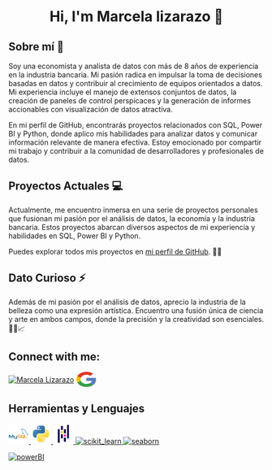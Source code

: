 # <h1 align="center">Hi, I'm Marcela lizarazo 👋</h1>

## Sobre mí 📄
Soy una economista y analista de datos con más de 8 años de experiencia en la industria bancaria. Mi pasión radica en impulsar la toma de decisiones basadas en datos y contribuir al crecimiento de equipos orientados a datos. Mi experiencia incluye el manejo de extensos conjuntos de datos, la creación de paneles de control perspicaces y la generación de informes accionables con visualización de datos atractiva.

En mi perfil de GitHub, encontrarás proyectos relacionados con SQL, Power BI y Python, donde aplico mis habilidades para analizar datos y comunicar información relevante de manera efectiva. Estoy emocionado por compartir mi trabajo y contribuir a la comunidad de desarrolladores y profesionales de datos.

## Proyectos Actuales 💻
Actualmente, me encuentro inmersa en una serie de proyectos personales que fusionan mi pasión por el análisis de datos, la economía y la industria bancaria. Estos proyectos abarcan diversos aspectos de mi experiencia y habilidades en SQL, Power BI y Python.

Puedes explorar todos mis proyectos en [mi perfil de GitHub]( https://github.com/MarcelaLizarazo?tab=repositories). 👨‍💻

## Dato Curioso ⚡
Además de mi pasión por el análisis de datos, aprecio la industria de la belleza como una expresión artística. Encuentro una fusión única de ciencia y arte en ambos campos, donde la precisión y la creatividad son esenciales. 🌟💄📈

## Connect with me:
<p align="left">
<a href="https://www.linkedin.com/in/marcelalizarazo/" target="blank"><img align="center" src="https://raw.githubusercontent.com/rahuldkjain/github-profile-readme-generator/master/src/images/icons/Social/linked-in-alt.svg" alt="Marcela Lizarazo" height="30" width="40" /></a>
<a href="mailto:Marcelalizarazo33@gmail.com" target="_blank"><img align="center" src="https://github.com/devicons/devicon/blob/master/icons/google/google-original.svg" alt="Gmail" height="30" width="40" /></a>
</p>

## Herramientas y Lenguajes
<p align="left">
<a href="https://www.mysql.com/" target="_blank" rel="noreferrer"> <img src="https://raw.githubusercontent.com/devicons/devicon/master/icons/mysql/mysql-original-wordmark.svg" alt="mysql" width="40" height="40"/> 
<a href="https://www.python.org" target="_blank" rel="noreferrer"> <img src="https://raw.githubusercontent.com/devicons/devicon/master/icons/python/python-original.svg" alt="python" width="40" height="40"/> </a> 
</a> <a href="https://pandas.pydata.org/" target="_blank" rel="noreferrer"> <img src="https://raw.githubusercontent.com/devicons/devicon/2ae2a900d2f041da66e950e4d48052658d850630/icons/pandas/pandas-original.svg" alt="pandas" width="40" height="40"/> </a> 
<a href="https://scikit-learn.org/" target="_blank" rel="noreferrer"> <img src="https://upload.wikimedia.org/wikipedia/commons/0/05/Scikit_learn_logo_small.svg" alt="scikit_learn" width="40" height="40"/> </a> 
<a href="https://seaborn.pydata.org/" target="_blank" rel="noreferrer"> <img src="https://seaborn.pydata.org/_images/logo-mark-lightbg.svg" alt="seaborn" width="40" height="40"/> </a> </p>

</a> <a href="https://powerbi.microsoft.com/" target="_blank" rel="noreferrer"> <img src="https://github.com/microsoft/PowerBI-Icons/tree/main/SVG" alt="powerBI" width="40" height="40"/> </a> 
<p>


